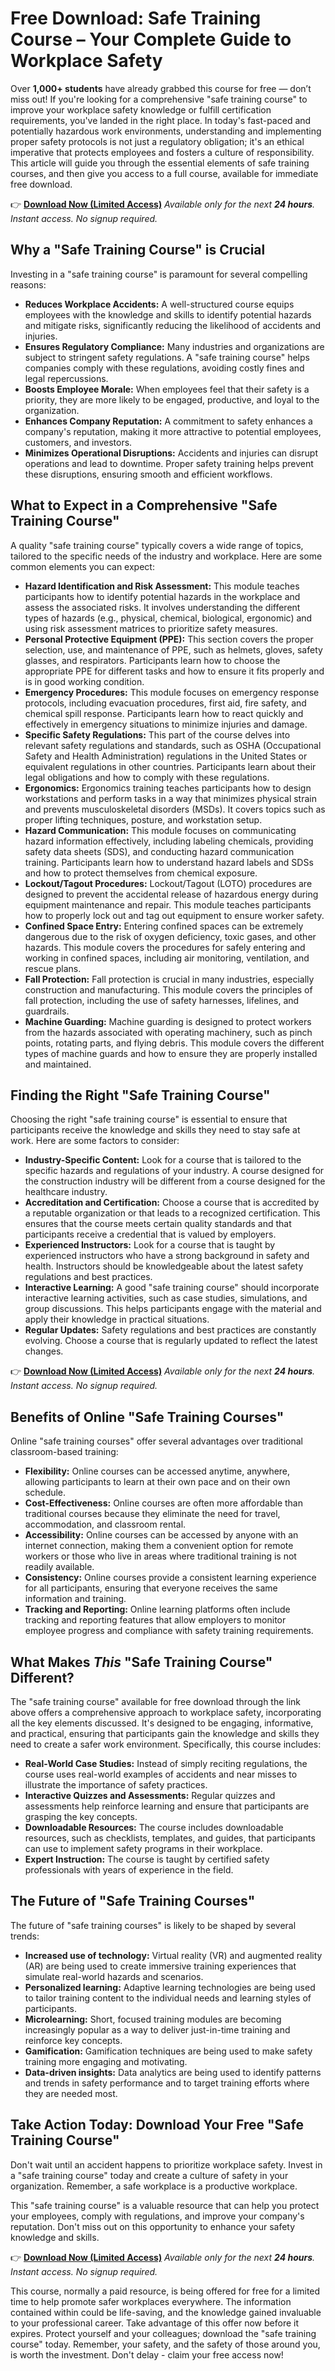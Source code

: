 # Free Download: Safe Training Course – Your Complete Guide to Workplace Safety

Over **1,000+ students** have already grabbed this course for free — don’t miss out! If you're looking for a comprehensive "safe training course" to improve your workplace safety knowledge or fulfill certification requirements, you've landed in the right place. In today's fast-paced and potentially hazardous work environments, understanding and implementing proper safety protocols is not just a regulatory obligation; it's an ethical imperative that protects employees and fosters a culture of responsibility. This article will guide you through the essential elements of safe training courses, and then give you access to a full course, available for immediate free download.

👉 [**Download Now (Limited Access)**](https://udemywork.com/safe-training-course)
_Available only for the next **24 hours**. Instant access. No signup required._

## Why a "Safe Training Course" is Crucial

Investing in a "safe training course" is paramount for several compelling reasons:

*   **Reduces Workplace Accidents:** A well-structured course equips employees with the knowledge and skills to identify potential hazards and mitigate risks, significantly reducing the likelihood of accidents and injuries.
*   **Ensures Regulatory Compliance:** Many industries and organizations are subject to stringent safety regulations. A "safe training course" helps companies comply with these regulations, avoiding costly fines and legal repercussions.
*   **Boosts Employee Morale:** When employees feel that their safety is a priority, they are more likely to be engaged, productive, and loyal to the organization.
*   **Enhances Company Reputation:** A commitment to safety enhances a company's reputation, making it more attractive to potential employees, customers, and investors.
*   **Minimizes Operational Disruptions:** Accidents and injuries can disrupt operations and lead to downtime. Proper safety training helps prevent these disruptions, ensuring smooth and efficient workflows.

## What to Expect in a Comprehensive "Safe Training Course"

A quality "safe training course" typically covers a wide range of topics, tailored to the specific needs of the industry and workplace. Here are some common elements you can expect:

*   **Hazard Identification and Risk Assessment:** This module teaches participants how to identify potential hazards in the workplace and assess the associated risks. It involves understanding the different types of hazards (e.g., physical, chemical, biological, ergonomic) and using risk assessment matrices to prioritize safety measures.
*   **Personal Protective Equipment (PPE):** This section covers the proper selection, use, and maintenance of PPE, such as helmets, gloves, safety glasses, and respirators. Participants learn how to choose the appropriate PPE for different tasks and how to ensure it fits properly and is in good working condition.
*   **Emergency Procedures:** This module focuses on emergency response protocols, including evacuation procedures, first aid, fire safety, and chemical spill response. Participants learn how to react quickly and effectively in emergency situations to minimize injuries and damage.
*   **Specific Safety Regulations:** This part of the course delves into relevant safety regulations and standards, such as OSHA (Occupational Safety and Health Administration) regulations in the United States or equivalent regulations in other countries. Participants learn about their legal obligations and how to comply with these regulations.
*   **Ergonomics:** Ergonomics training teaches participants how to design workstations and perform tasks in a way that minimizes physical strain and prevents musculoskeletal disorders (MSDs). It covers topics such as proper lifting techniques, posture, and workstation setup.
*   **Hazard Communication:** This module focuses on communicating hazard information effectively, including labeling chemicals, providing safety data sheets (SDS), and conducting hazard communication training. Participants learn how to understand hazard labels and SDSs and how to protect themselves from chemical exposure.
*   **Lockout/Tagout Procedures:** Lockout/Tagout (LOTO) procedures are designed to prevent the accidental release of hazardous energy during equipment maintenance and repair. This module teaches participants how to properly lock out and tag out equipment to ensure worker safety.
*   **Confined Space Entry:** Entering confined spaces can be extremely dangerous due to the risk of oxygen deficiency, toxic gases, and other hazards. This module covers the procedures for safely entering and working in confined spaces, including air monitoring, ventilation, and rescue plans.
*   **Fall Protection:** Fall protection is crucial in many industries, especially construction and manufacturing. This module covers the principles of fall protection, including the use of safety harnesses, lifelines, and guardrails.
*   **Machine Guarding:** Machine guarding is designed to protect workers from the hazards associated with operating machinery, such as pinch points, rotating parts, and flying debris. This module covers the different types of machine guards and how to ensure they are properly installed and maintained.

## Finding the Right "Safe Training Course"

Choosing the right "safe training course" is essential to ensure that participants receive the knowledge and skills they need to stay safe at work. Here are some factors to consider:

*   **Industry-Specific Content:** Look for a course that is tailored to the specific hazards and regulations of your industry. A course designed for the construction industry will be different from a course designed for the healthcare industry.
*   **Accreditation and Certification:** Choose a course that is accredited by a reputable organization or that leads to a recognized certification. This ensures that the course meets certain quality standards and that participants receive a credential that is valued by employers.
*   **Experienced Instructors:** Look for a course that is taught by experienced instructors who have a strong background in safety and health. Instructors should be knowledgeable about the latest safety regulations and best practices.
*   **Interactive Learning:** A good "safe training course" should incorporate interactive learning activities, such as case studies, simulations, and group discussions. This helps participants engage with the material and apply their knowledge in practical situations.
*   **Regular Updates:** Safety regulations and best practices are constantly evolving. Choose a course that is regularly updated to reflect the latest changes.

👉 [**Download Now (Limited Access)**](https://udemywork.com/safe-training-course)
_Available only for the next **24 hours**. Instant access. No signup required._

## Benefits of Online "Safe Training Courses"

Online "safe training courses" offer several advantages over traditional classroom-based training:

*   **Flexibility:** Online courses can be accessed anytime, anywhere, allowing participants to learn at their own pace and on their own schedule.
*   **Cost-Effectiveness:** Online courses are often more affordable than traditional courses because they eliminate the need for travel, accommodation, and classroom rental.
*   **Accessibility:** Online courses can be accessed by anyone with an internet connection, making them a convenient option for remote workers or those who live in areas where traditional training is not readily available.
*   **Consistency:** Online courses provide a consistent learning experience for all participants, ensuring that everyone receives the same information and training.
*   **Tracking and Reporting:** Online learning platforms often include tracking and reporting features that allow employers to monitor employee progress and compliance with safety training requirements.

## What Makes *This* "Safe Training Course" Different?

The "safe training course" available for free download through the link above offers a comprehensive approach to workplace safety, incorporating all the key elements discussed. It's designed to be engaging, informative, and practical, ensuring that participants gain the knowledge and skills they need to create a safer work environment. Specifically, this course includes:

*   **Real-World Case Studies:** Instead of simply reciting regulations, the course uses real-world examples of accidents and near misses to illustrate the importance of safety practices.
*   **Interactive Quizzes and Assessments:** Regular quizzes and assessments help reinforce learning and ensure that participants are grasping the key concepts.
*   **Downloadable Resources:** The course includes downloadable resources, such as checklists, templates, and guides, that participants can use to implement safety programs in their workplace.
*   **Expert Instruction:** The course is taught by certified safety professionals with years of experience in the field.

## The Future of "Safe Training Courses"

The future of "safe training courses" is likely to be shaped by several trends:

*   **Increased use of technology:** Virtual reality (VR) and augmented reality (AR) are being used to create immersive training experiences that simulate real-world hazards and scenarios.
*   **Personalized learning:** Adaptive learning technologies are being used to tailor training content to the individual needs and learning styles of participants.
*   **Microlearning:** Short, focused training modules are becoming increasingly popular as a way to deliver just-in-time training and reinforce key concepts.
*   **Gamification:** Gamification techniques are being used to make safety training more engaging and motivating.
*   **Data-driven insights:** Data analytics are being used to identify patterns and trends in safety performance and to target training efforts where they are needed most.

## Take Action Today: Download Your Free "Safe Training Course"

Don't wait until an accident happens to prioritize workplace safety. Invest in a "safe training course" today and create a culture of safety in your organization. Remember, a safe workplace is a productive workplace.

This "safe training course" is a valuable resource that can help you protect your employees, comply with regulations, and improve your company's reputation. Don't miss out on this opportunity to enhance your safety knowledge and skills.

👉 [**Download Now (Limited Access)**](https://udemywork.com/safe-training-course)
_Available only for the next **24 hours**. Instant access. No signup required._

This course, normally a paid resource, is being offered for free for a limited time to help promote safer workplaces everywhere. The information contained within could be life-saving, and the knowledge gained invaluable to your professional career. Take advantage of this offer now before it expires. Protect yourself and your colleagues; download the "safe training course" today. Remember, your safety, and the safety of those around you, is worth the investment. Don't delay - claim your free access now!
